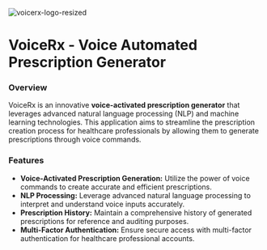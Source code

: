 ![voicerx-logo-resized](https://github.com/saumyasarkar11/voicerx/assets/76894046/13c48934-a1e0-471e-b761-351e1813244d)
# VoiceRx - Voice Automated Prescription Generator

### Overview

VoiceRx is an innovative **voice-activated prescription generator** that leverages advanced natural language processing (NLP) and machine learning technologies. This application aims to streamline the prescription creation process for healthcare professionals by allowing them to generate prescriptions through voice commands.

### Features

- **Voice-Activated Prescription Generation:** Utilize the power of voice commands to create accurate and efficient prescriptions.
- **NLP Processing:** Leverage advanced natural language processing to interpret and understand voice inputs accurately.
- **Prescription History:** Maintain a comprehensive history of generated prescriptions for reference and auditing purposes.
- **Multi-Factor Authentication:** Ensure secure access with multi-factor authentication for healthcare professional accounts.
